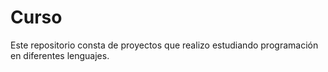 # Curso
Este repositorio consta de proyectos que realizo estudiando programación en diferentes lenguajes.
